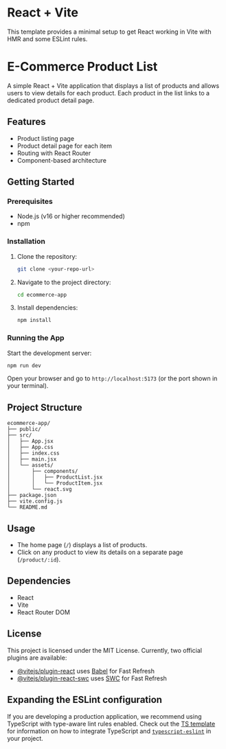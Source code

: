 # React + Vite

This template provides a minimal setup to get React working in Vite with HMR and some ESLint rules.

# E-Commerce Product List

A simple React + Vite application that displays a list of products and allows users to view details for each product. Each product in the list links to a dedicated product detail page.

## Features

- Product listing page
- Product detail page for each item
- Routing with React Router
- Component-based architecture

## Getting Started

### Prerequisites

- Node.js (v16 or higher recommended)
- npm

### Installation

1. Clone the repository:
   ```sh
   git clone <your-repo-url>
   ```
2. Navigate to the project directory:
   ```sh
   cd ecommerce-app
   ```
3. Install dependencies:
   ```sh
   npm install
   ```

### Running the App

Start the development server:

```sh
npm run dev
```

Open your browser and go to `http://localhost:5173` (or the port shown in your terminal).

## Project Structure

```
ecommerce-app/
├── public/
├── src/
│   ├── App.jsx
│   ├── App.css
│   ├── index.css
│   ├── main.jsx
│   └── assets/
│       ├── components/
│       │   ├── ProductList.jsx
│       │   └── ProductItem.jsx
│       └── react.svg
├── package.json
├── vite.config.js
└── README.md
```

## Usage

- The home page (`/`) displays a list of products.
- Click on any product to view its details on a separate page (`/product/:id`).

## Dependencies

- React
- Vite
- React Router DOM

## License

This project is licensed under the MIT License.
Currently, two official plugins are available:

- [@vitejs/plugin-react](https://github.com/vitejs/vite-plugin-react/blob/main/packages/plugin-react) uses [Babel](https://babeljs.io/) for Fast Refresh
- [@vitejs/plugin-react-swc](https://github.com/vitejs/vite-plugin-react/blob/main/packages/plugin-react-swc) uses [SWC](https://swc.rs/) for Fast Refresh

## Expanding the ESLint configuration

If you are developing a production application, we recommend using TypeScript with type-aware lint rules enabled. Check out the [TS template](https://github.com/vitejs/vite/tree/main/packages/create-vite/template-react-ts) for information on how to integrate TypeScript and [`typescript-eslint`](https://typescript-eslint.io) in your project.
